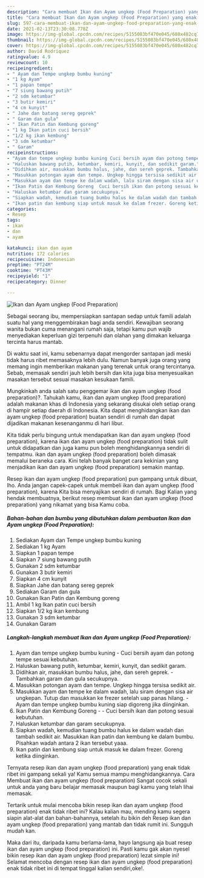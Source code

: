 ```yaml
---
description: "Cara membuat Ikan dan Ayam ungkep (Food Preparation) yang enak Untuk Jualan"
title: "Cara membuat Ikan dan Ayam ungkep (Food Preparation) yang enak Untuk Jualan"
slug: 597-cara-membuat-ikan-dan-ayam-ungkep-food-preparation-yang-enak-untuk-jualan
date: 2021-02-13T23:30:08.778Z
image: https://img-global.cpcdn.com/recipes/5155083bf470e045/680x482cq70/ikan-dan-ayam-ungkep-food-preparation-foto-resep-utama.jpg
thumbnail: https://img-global.cpcdn.com/recipes/5155083bf470e045/680x482cq70/ikan-dan-ayam-ungkep-food-preparation-foto-resep-utama.jpg
cover: https://img-global.cpcdn.com/recipes/5155083bf470e045/680x482cq70/ikan-dan-ayam-ungkep-food-preparation-foto-resep-utama.jpg
author: David Rodriquez
ratingvalue: 4.9
reviewcount: 10
recipeingredient:
- " Ayam dan Tempe ungkep bumbu kuning"
- "1 kg Ayam"
- "1 papan tempe"
- "7 siung bawang putih"
- "2 sdm ketumbar"
- "3 butir kemiri"
- "4 cm kunyit"
- " Jahe dan batang sereg geprek"
- " Garam dan gula"
- " Ikan Patin dan Kembung goreng"
- "1 kg Ikan patin cuci bersih"
- "1/2 kg ikan kembung"
- "3 sdm ketumbar"
- " Garam"
recipeinstructions:
- "Ayam dan tempe ungkep bumbu kuning Cuci bersih ayam dan potong tempe sesuai kebutuhan."
- "Haluskan bawang putih, ketumbar, kemiri, kunyit, dan sedikit garam."
- "Didihkan air, masukkan bumbu halus, jahe, dan sereh geprek. Tambahkan garam dan gula secukupnya."
- "Masukkan potongan ayam dan tempe. Ungkep hingga tersisa sedikit air."
- "Masukkan ayam dan tempe ke dalam wadah, lalu siram dengan sisa air ungkepan. Tutup dan masukkan ke frezer setelah uap panas hilang.  Ayam dan tempe ungkep bumbu kuning siap digoreng jika diinginkan."
- "Ikan Patin dan Kembung Goreng  Cuci bersih ikan dan potong sesuai kebutuhan."
- "Haluskan ketumbar dan garam secukupnya."
- "Siapkan wadah, kemudian tuang bumbu halus ke dalam wadah dan tambah sedikit air. Masukkan ikan patin dan kembung ke dalam bumbu. Pisahkan wadah antara 2 ikan tersebut yaaa."
- "Ikan patin dan kembung siap untuk masuk ke dalam frezer. Goreng ketika diinginkan."
categories:
- Resep
tags:
- ikan
- dan
- ayam

katakunci: ikan dan ayam 
nutrition: 172 calories
recipecuisine: Indonesian
preptime: "PT24M"
cooktime: "PT43M"
recipeyield: "1"
recipecategory: Dinner

---
```



![Ikan dan Ayam ungkep (Food Preparation)](https://img-global.cpcdn.com/recipes/5155083bf470e045/680x482cq70/ikan-dan-ayam-ungkep-food-preparation-foto-resep-utama.jpg)

Sebagai seorang ibu, mempersiapkan santapan sedap untuk famili adalah suatu hal yang menggembirakan bagi anda sendiri. Kewajiban seorang  wanita bukan cuma menangani rumah saja, tetapi kamu pun wajib menyediakan keperluan gizi terpenuhi dan olahan yang dimakan keluarga tercinta harus mantab.

Di waktu  saat ini, kamu sebenarnya dapat mengorder santapan jadi meski tidak harus ribet memasaknya lebih dulu. Namun banyak juga orang yang memang ingin memberikan makanan yang terenak untuk orang tercintanya. Sebab, memasak sendiri jauh lebih bersih dan kita juga bisa menyesuaikan masakan tersebut sesuai masakan kesukaan famili. 



Mungkinkah anda salah satu penggemar ikan dan ayam ungkep (food preparation)?. Tahukah kamu, ikan dan ayam ungkep (food preparation) adalah makanan khas di Indonesia yang sekarang disukai oleh setiap orang di hampir setiap daerah di Indonesia. Kita dapat menghidangkan ikan dan ayam ungkep (food preparation) buatan sendiri di rumah dan dapat dijadikan makanan kesenanganmu di hari libur.

Kita tidak perlu bingung untuk mendapatkan ikan dan ayam ungkep (food preparation), karena ikan dan ayam ungkep (food preparation) tidak sulit untuk didapatkan dan juga kamu pun boleh menghidangkannya sendiri di tempatmu. ikan dan ayam ungkep (food preparation) boleh dimasak memalui beraneka cara. Kini telah banyak banget cara kekinian yang menjadikan ikan dan ayam ungkep (food preparation) semakin mantap.

Resep ikan dan ayam ungkep (food preparation) pun gampang untuk dibuat, lho. Anda jangan capek-capek untuk membeli ikan dan ayam ungkep (food preparation), karena Kita bisa menyajikan sendiri di rumah. Bagi Kalian yang hendak membuatnya, berikut resep membuat ikan dan ayam ungkep (food preparation) yang nikamat yang bisa Kamu coba.

<!--inarticleads1-->

##### Bahan-bahan dan bumbu yang dibutuhkan dalam pembuatan Ikan dan Ayam ungkep (Food Preparation):

1. Sediakan  Ayam dan Tempe ungkep bumbu kuning
1. Sediakan 1 kg Ayam
1. Siapkan 1 papan tempe
1. Siapkan 7 siung bawang putih
1. Gunakan 2 sdm ketumbar
1. Gunakan 3 butir kemiri
1. Siapkan 4 cm kunyit
1. Siapkan  Jahe dan batang sereg geprek
1. Sediakan  Garam dan gula
1. Gunakan  Ikan Patin dan Kembung goreng
1. Ambil 1 kg Ikan patin cuci bersih
1. Siapkan 1/2 kg ikan kembung
1. Gunakan 3 sdm ketumbar
1. Gunakan  Garam




<!--inarticleads2-->

##### Langkah-langkah membuat Ikan dan Ayam ungkep (Food Preparation):

1. Ayam dan tempe ungkep bumbu kuning - Cuci bersih ayam dan potong tempe sesuai kebutuhan.
1. Haluskan bawang putih, ketumbar, kemiri, kunyit, dan sedikit garam.
1. Didihkan air, masukkan bumbu halus, jahe, dan sereh geprek. - Tambahkan garam dan gula secukupnya.
1. Masukkan potongan ayam dan tempe. Ungkep hingga tersisa sedikit air.
1. Masukkan ayam dan tempe ke dalam wadah, lalu siram dengan sisa air ungkepan. Tutup dan masukkan ke frezer setelah uap panas hilang.  - Ayam dan tempe ungkep bumbu kuning siap digoreng jika diinginkan.
1. Ikan Patin dan Kembung Goreng -  - Cuci bersih ikan dan potong sesuai kebutuhan.
1. Haluskan ketumbar dan garam secukupnya.
1. Siapkan wadah, kemudian tuang bumbu halus ke dalam wadah dan tambah sedikit air. Masukkan ikan patin dan kembung ke dalam bumbu. Pisahkan wadah antara 2 ikan tersebut yaaa.
1. Ikan patin dan kembung siap untuk masuk ke dalam frezer. Goreng ketika diinginkan.




Ternyata resep ikan dan ayam ungkep (food preparation) yang enak tidak ribet ini gampang sekali ya! Kamu semua mampu menghidangkannya. Cara Membuat ikan dan ayam ungkep (food preparation) Sangat cocok sekali untuk anda yang baru belajar memasak maupun bagi kamu yang telah lihai memasak.

Tertarik untuk mulai mencoba bikin resep ikan dan ayam ungkep (food preparation) enak tidak ribet ini? Kalau kalian mau, mending kamu segera siapin alat-alat dan bahan-bahannya, setelah itu bikin deh Resep ikan dan ayam ungkep (food preparation) yang mantab dan tidak rumit ini. Sungguh mudah kan. 

Maka dari itu, daripada kamu berlama-lama, hayo langsung aja buat resep ikan dan ayam ungkep (food preparation) ini. Pasti kamu gak akan nyesel bikin resep ikan dan ayam ungkep (food preparation) lezat simple ini! Selamat mencoba dengan resep ikan dan ayam ungkep (food preparation) enak tidak ribet ini di tempat tinggal kalian sendiri,oke!.

